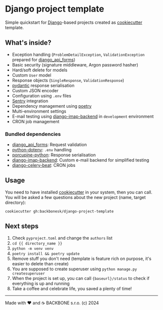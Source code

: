 # Django project template

Simple quickstart for [Django](https://www.djangoproject.com/)-based projects created as
[cookiecutter](https://github.com/cookiecutter/cookiecutter) template.

## What's inside?

- Exception handling (`ProblemDetailException`, `ValidationException`
  prepared for [django_api_forms](https://github.com/Sibyx/django_api_forms))
- Basic security (signature middleware, Argon password hasher)
- Hard/soft delete for models
- Custom `User` model
- Response objects (`SingleResponse`, `ValidationResponse`)
- [pydantic](https://github.com/pydantic/pydantic) response serialisation
- Custom JSON encoder
- Configuration using `.env` files
- [Sentry](https://sentry.io/welcome) integration
- Dependency management using [poetry](https://python-poetry.org/)
- Multi-environment settings
- E-mail testing using [django-imap-backend](https://github.com/Sibyx/django-imap-backend) in `development` environment
- CRON job management

### Bundled dependencies

- [django_api_forms](https://github.com/Sibyx/django_api_forms): Request validation
- [python-dotenv](https://github.com/theskumar/python-dotenv): `.env` handling
- [porcupine-python](https://github.com/zurek11/porcupine-python): Response serialisation
- [django-imap-backend](https://github.com/Sibyx/django-imap-backend): Custom e-mail backend for simplified testing
- [django-celery-beat](https://github.com/celery/django-celery-beat): CRON jobs

## Usage

You need to have installed [cookiecutter](https://github.com/cookiecutter/cookiecutter) in your system, then you can
call. You will be asked a few questions about the new project (name, target directory):

```shell
cookiecutter gh:backbonesk/django-project-template
```

## Next steps

1. Check `pyproject.toml` and change the `authors` list
2. `cd {{ directory_name }}`
3. `python -m venv venv`
4. `poetry install && poetry update`
5. Remove stuff you don't need (template is feature rich on purpose, it's easier to delete than create)
6. You are supposed to create superuser using `python manage.py createsuperuser`
7. When the project is set up, you can call `{baseurl}/status` to check if everything is up and running
8. Take a coffee and celebrate life, you saved a plenty of time!

---
Made with ❤️ and ☕️ BACKBONE s.r.o. (c) 2024
